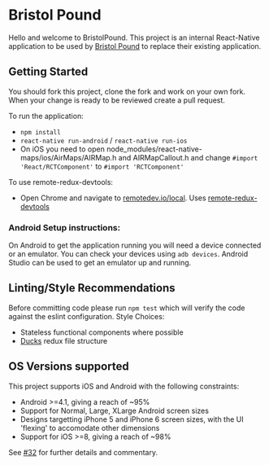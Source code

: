 # Bristol Pound
Hello and welcome to BristolPound. This project is an internal React-Native application to be used by [Bristol Pound](http://bristolpound.org/) to replace their existing application.

## Getting Started
You should fork this project, clone the fork and work on your own fork. When your change is ready to be reviewed create a pull request.

To run the application:
* `npm install`
* `react-native run-android` / `react-native run-ios`
* On iOS you need to open node_modules/react-native-maps/ios/AirMaps/AIRMap.h and AIRMapCallout.h and change `#import 'React/RCTComponent'` to `#import 'RCTComponent'`

To use remote-redux-devtools:
* Open Chrome and navigate to [remotedev.io/local](remotedev.io/local). Uses [remote-redux-devtools](https://github.com/zalmoxisus/remote-redux-devtools)

### Android Setup instructions:
On Android to get the application running you will need a device connected or an emulator. You can check your devices using `adb devices`. Android Studio can be used to get an emulator up and running.

## Linting/Style Recommendations
Before committing code please run `npm test` which will verify the code against the eslint configuration.
Style Choices:
* Stateless functional components where possible
* [Ducks](https://github.com/erikras/ducks-modular-redux) redux file structure

## OS Versions supported

This project supports iOS and Android with the following constraints:

* Android >=4.1, giving a reach of ~95%
* Support for Normal, Large, XLarge Android screen sizes
* Designs targetting iPhone 5 and iPhone 6 screen sizes, with the UI 'flexing' to accomodate other dimensions
* Support for iOS >=8, giving a reach of ~98%

See [#32]([https://github.com/ScottLogic/BristolPound/issues/32) for further details and commentary.
